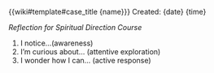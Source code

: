 {{wiki#template#case_title {name}}}
Created: {date} {time}

*Reflection for Spiritual Direction Course*

1. I notice…(awareness) 
2. I’m curious about…
(attentive exploration) 
3. I wonder how I can… (active response)
